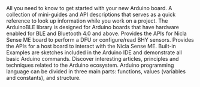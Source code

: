 <EssentialsColumn title="Guides">
  <EssentialElement title="Quickstart Guide" type="getting-started" link="/software/ide-v1/installing-mbed-os-nicla-boards">
    All you need to know to get started with your new Arduino board.
  </EssentialElement>
  <EssentialElement title="Cheat Sheet" type="tutorial" link="/tutorials/nicla-sense-me/cheat-sheet">
    A collection of mini-guides and API descriptions that serves as a quick reference to look up information while you work on a project.
  </EssentialElement>

</EssentialsColumn>

<EssentialsColumn title="Suggested Libraries">

  <EssentialElement title="ArduinoBLE" type="library" link="https://www.arduino.cc/en/Reference/ArduinoBLE">
The ArduinoBLE library is designed for Arduino boards that have hardware enabled for BLE and Bluetooth 4.0 and above. 
  </EssentialElement>

  <EssentialElement title="Arduino_BHY2" type="library" link="https://github.com/arduino/nicla-sense-me-fw/tree/main/Arduino_BHY2">
  Provides the APIs for Nicla Sense ME board to perform a DFU or configure/read BHY sensors.
  </EssentialElement>

  <EssentialElement title="Arduino_BHY2Host" type="library" link="https://github.com/arduino/nicla-sense-me-fw/tree/main/Arduino_BHY2Host">
  Provides the APIs for a host board to interact with the Nicla Sense ME.
  </EssentialElement>

</EssentialsColumn>

<EssentialsColumn title="Arduino Basics">
  <EssentialElement title="Built-in Examples" type="tutorial" link="https://www.arduino.cc/en/Tutorial/BuiltInExamples">
    Built-in Examples are sketches included in the Arduino IDE and demonstrate all basic Arduino commands. 
  </EssentialElement>
  <EssentialElement title="Learn" type="resource" link="/learn/">
    Discover interesting articles, principles and techniques related to the Arduino ecosystem.
  </EssentialElement>
  <EssentialElement title="Language References" type="resource" link="https://www.arduino.cc/reference/en/">
  Arduino programming language can be divided in three main parts: functions, values (variables and constants), and structure.
  </EssentialElement>
</EssentialsColumn>